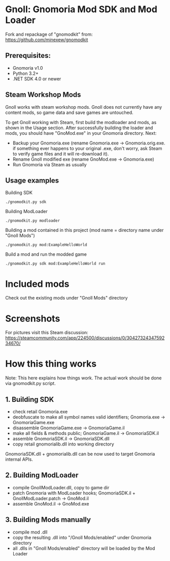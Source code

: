 # Gnoll: Gnomoria Mod SDK and Mod Loader

Fork and repackage of "gnomodkit" from: https://github.com/minexew/gnomodkit

## Prerequisites:

  - Gnomoria v1.0
  - Python 3.2+
  - .NET SDK 4.0 or newer

## Steam Workshop Mods

Gnoll works with steam workshop mods. 
Gnoll does not currently have any content mods, so game data and save games are untouched.

To get Gnoll working with Steam, first build the modloader and mods, as shown in the Usage section. After successfully building the loader and mods, you should have "GnoMod.exe" in your Gnomoria directory. Next:
* Backup your Gnomoria.exe (rename Gnomoria.exe -> Gnomoria.orig.exe. if something ever happens to your original .exe, don't worry, ask Steam to verify game files and it will re-download it). 
* Rename Gnoll modified exe (rename GnoMod.exe -> Gnomoria.exe)
* Run Gnomoria via Steam as usually

## Usage examples

Building SDK
```
./gnomodkit.py sdk
```
Building ModLoader
```
./gnomodkit.py modloader
```
Building a mod contained in this project (mod name = directory name under "Gnoll Mods")
```
./gnomodkit.py mod:ExampleHelloWorld
```
Build a mod and run the modded game
```
./gnomodkit.py sdk mod:ExampleHelloWorld run
```

# Included mods

Check out the existing mods under "Gnoll Mods" directory

# Screenshots

For pictures visit this Steam discussion:
https://steamcommunity.com/app/224500/discussions/0/3042732434759234670/

# How this thing works

Note: This here explains how things work. The actual work should be done via gnomodkit.py script.

## 1. Building SDK

- check retail Gnomoria.exe
- deobfuscate to make all symbol names valid identifiers; Gnomoria.exe -> GnomoriaGame.exe
- disassemble GnomoriaGame.exe -> GnomoriaGame.il
- make all fields & methods public; GnomoriaGame.il -> GnomoriaSDK.il
- assemble GnomoriaSDK.il -> GnomoriaSDK.dll
- copy retail gnomorialib.dll into working directory

GnomoriaSDK.dll + gnomorialib.dll can be now used to target Gnomoria internal APIs.

## 2. Building ModLoader

- compile GnollModLoader.dll, copy to game dir
- patch Gnomoria with ModLoader hooks; GnomoriaSDK.il + GnollModLoader.patch -> GnoMod.il
- assemble GnoMod.il -> GnoMod.exe

## 3. Building Mods manually
- compile mod .dll
- copy the resulting .dll into "/Gnoll Mods/enabled" under Gnomoria directory 
- all .dlls in "Gnoll Mods/enabled" directory will be loaded by the Mod Loader